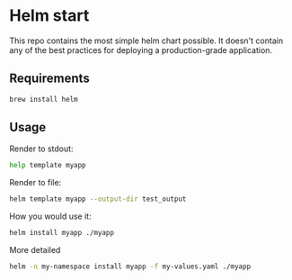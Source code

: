 # Helm start

This repo contains the most simple helm chart possible. It doesn't contain any of the best practices for deploying a production-grade application.

## Requirements

```bash
brew install helm
```

## Usage

Render to stdout:
```bash
help template myapp
```

Render to file:
```bash
helm template myapp --output-dir test_output
```

How you would use it:
```bash
helm install myapp ./myapp
```

More detailed
```bash
helm -n my-namespace install myapp -f my-values.yaml ./myapp
```